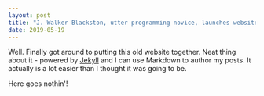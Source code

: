 ```yaml
---
layout: post
title: "J. Walker Blackston, utter programming novice, launches website"
date: 2019-05-19
---
```


Well. 
Finally got around to putting this old website together. Neat thing about it - powered by [Jekyll](http://jekyllrb.com) and I can use Markdown to author my posts. It actually is a lot easier than I thought it was going to be.

Here goes nothin'!
